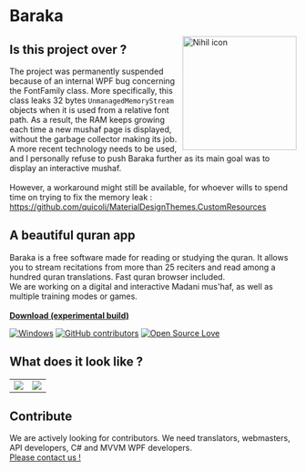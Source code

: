 # Baraka
<img src="https://i.imgur.com/XXR0l4o.png" alt="Nihil icon" align=right width=200px />

## Is this project over ?
The project was permanently suspended because of an internal WPF bug concerning the FontFamily class. More specifically, this class leaks 32 bytes `UnmanagedMemoryStream` objects when it is used from a relative font path. As a result, the RAM keeps growing each time a new mushaf page is displayed, without the garbage collector making its job. A more recent technology needs to be used, and I personally refuse to push Baraka further as its main goal was to display an interactive mushaf.<br><br>
However, a workaround might still be available, for whoever wills to spend time on trying to fix the memory leak :
https://github.com/quicoli/MaterialDesignThemes.CustomResources

## A beautiful quran app
Baraka is a free software made for reading or studying the quran. It allows you to stream recitations from more than 25 reciters and read among a hundred quran translations. Fast quran browser included.<br>
We are working on a digital and interactive Madani mus'haf, as well as multiple training modes or games.<br><br>
[**Download (experimental build)**](https://github.com/Jomtek/Baraka/releases/tag/test)<br>

[![Windows](https://badgen.net/badge/icon/windows?icon=windows&label)]()
[![GitHub contributors](https://img.shields.io/github/contributors/Jomtek/Baraka.svg)](https://github.com/Jomtek/Baraka/graphs/contributors/)
[![Open Source Love](https://badges.frapsoft.com/os/v3/open-source.png?v=103)](https://github.com/ellerbrock/open-source-badges/)

## What does it look like ?
<table border="0">
 <tr>
    <td><img src="https://i.imgur.com/QF84R4l.png"></td>
    <td><img src="https://i.imgur.com/eL57wFe.png"></td>
 </tr>
</table>

## Contribute
We are actively looking for contributors. We need translators, webmasters, API developers, C# and MVVM WPF developers.<br>
<a href="mailto: baraka.support@protonmail.com">Please contact us !</a>
